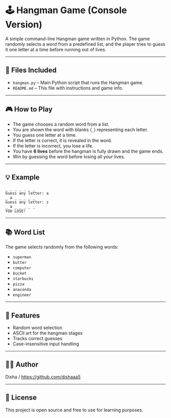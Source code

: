 # 🕹️ Hangman Game (Console Version)

A simple command-line Hangman game written in Python. The game randomly selects a word from a predefined list, and the player tries to guess it one letter at a time before running out of lives.

---

## 📁 Files Included

- `hangman.py` – Main Python script that runs the Hangman game.
- `README.md` – This file with instructions and game info.

---


## 🎮 How to Play

- The game chooses a random word from a list.
- You are shown the word with blanks (`_`) representing each letter.
- You guess one letter at a time.
- If the letter is correct, it is revealed in the word.
- If the letter is incorrect, you lose a life.
- You have **6 lives** before the hangman is fully drawn and the game ends.
- Win by guessing the word before losing all your lives.

---

## 💡 Example

```
_ _ _ _ _ _ _
Guess any letter: a
_ a _ _ _ _ _
Guess any letter: z
_ a _ _ _ _ _
YOU LOSE!
```

---

## 📚 Word List

The game selects randomly from the following words:

- `superman`
- `butter`
- `computer`
- `bucket`
- `starbucks`
- `pizza`
- `anaconda`
- `engineer`

---

## 🧠 Features

- Random word selection
- ASCII art for the hangman stages
- Tracks correct guesses
- Case-insensitive input handling

---


## 👨‍💻 Author

Disha / https://github.com/dishaaa5

---

## 📝 License

This project is open source and free to use for learning purposes.
